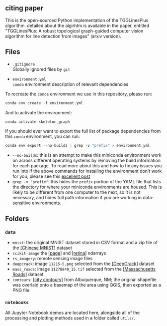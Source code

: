 ## citing paper
This is the open-sourced Python implementation of the TGGLinesPlus algorithm. detailed about the algirhtm is available in the paper, entitled
"TGGLinesPlus: A robust topological graph-guided computer vision algorithm for line detection from images" (arxiv version).


## Files
* `.gitignore`
<br> Globally ignored files by `git`
  
* `environment.yml`
<br> `conda` environment description of relevant dependencies
  
To recreate the `conda` environment we use in this repository, please  run:
```python
conda env create -f environment.yml
```

And to activate the environment:
```python
conda activate skeleton_graph
```

If you should ever want to export the full list of package dependencies from this `conda`
environment, you can run:
```python
conda env export --no-builds | grep -v "prefix" > environment.yml
```
* `--no-builds`: this is an attempt to make this miniconda environment work on across different operating systems by removing the build information for each package. To read more about this and how to fix any issues you run into if the above commands for installing the environment don't work for you, please see this [excellent post](https://johannesgiorgis.com/sharing-conda-environments-across-different-operating-systems/)
* `grep -v "prefix"`: this hides the `prefix` portion of the YAML file that lists the directory for where your miniconda environments are housed. This is likely to be different from one computer to the next, so it is not necessary, and hides full path information if you are working in data-sensitive environments.

## Folders
### `data`
* `mnist`: the original MNIST dataset stored in CSV format and a zip file of the [[Chinese MNIST]](https://www.kaggle.com/datasets/fedesoriano/chinese-mnist-digit-recognizer) dataset
* `scikit-image` the [[page]](https://scikit-image.org/docs/stable/api/skimage.data.html#skimage.data.page) and [[retina]](https://scikit-image.org/docs/stable/api/skimage.data.html#skimage.data.retina) ndarrays
* `rs_imagery`: remote sensing image files
* `deepcrack`: image `11215-5.png` selected from the [[DeepCrack]](https://github.com/yhlleo/DeepCrack) dataset
* `mass_roads`: image `11278840_15.tif` selected from the [[Massachusetts Roads]](https://www.kaggle.com/datasets/balraj98/massachusetts-roads-dataset) dataset
* `contours`: [[city contours]](https://www.cabq.gov/gis/geographic-information-systems-data) from Albuquerque, NM; the original shapefile was overlaid onto a basemap of the area using QGIS, then exported as a PNG file

### `notebooks`
All Jupyter Notebook demos are located here, alongside all of the processing and plotting methods used in a folder called `utils/`.
